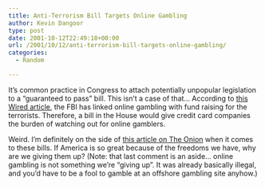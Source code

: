 ```yaml
---
title: Anti-Terrorism Bill Targets Online Gambling
author: Kevin Dangoor
type: post
date: 2001-10-12T22:49:18+00:00
url: /2001/10/12/anti-terrorism-bill-targets-online-gambling/
categories:
  - Random

---
```

It&#8217;s common practice in Congress to attach potentially unpopular legislation to a &#8220;guaranteed to pass&#8221; bill. This isn&#8217;t a case of that&#8230; According to [this Wired article][1], the FBI has linked online gambling with fund raising for the terrorists. Therefore, a bill in the House would give credit card companies the burden of watching out for online gamblers.
  
<!--more-->


  
Weird. I&#8217;m definitely on the side of [this article on The Onion][2] when it comes to these bills. If America is so great because of the freedoms we have, why are we giving them up? (Note: that last comment is an aside&#8230; online gambling is not something we&#8217;re &#8220;giving up&#8221;. It was already basically illegal, and you&#8217;d have to be a fool to gamble at an offshore gambling site anyhow.)

 [1]: http://www.wired.com/news/conflict/0,2100,47518,00.html
 [2]: http://www.theonion.com/onion3736/freedoms_curtailed.html